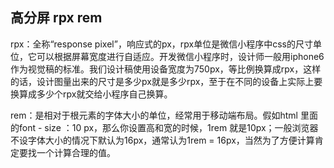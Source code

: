 ## 高分屏  rpx  rem

rpx：全称“response pixel”，响应式的px，rpx单位是微信小程序中css的尺寸单位，它可以根据屏幕宽度进行自适应。开发微信小程序时，设计师一般用iphone6作为视觉稿的标准。我们设计稿使用设备宽度为750px，等比例换算成rpx，这样的话，设计图量出来的尺寸是多少px就是多少rpx，至于在不同的设备上实际上要换算成多少个rpx就交给小程序自己换算。

rem：是相对于根元素的字体大小的单位，经常用于移动端布局。假如html 里面的font - size ：10 px，那么你设置高和宽的时候，1rem 就是10px；一般浏览器不设字体大小的情况下默认为16px，通常认为1rem = 16px，当然为了方便计算肯定要找一个计算合理的值。